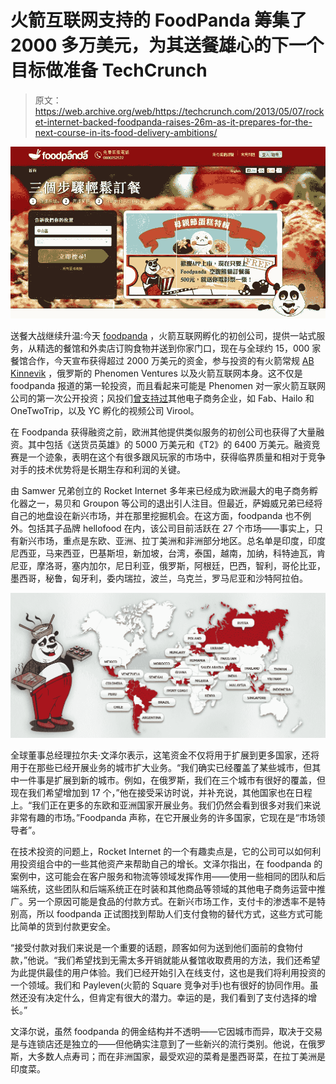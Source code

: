# 火箭互联网支持的 FoodPanda 筹集了 2000 多万美元，为其送餐雄心的下一个目标做准备 TechCrunch

> 原文：<https://web.archive.org/web/https://techcrunch.com/2013/05/07/rocket-internet-backed-foodpanda-raises-26m-as-it-prepares-for-the-next-course-in-its-food-delivery-ambitions/>

![Screenshot_foodpanda](img/1fdbb89159578452951cd20165d7a286.png)

送餐大战继续升温:今天 [foodpanda](https://web.archive.org/web/20230201122830/http://www.foodpanda.com/) ，火箭互联网孵化的初创公司，提供一站式服务，从精选的餐馆和外卖店订购食物并送到你家门口，现在与全球约 15，000 家餐馆合作，今天宣布获得超过 2000 万美元的资金，参与投资的有火箭常规 [AB Kinnevik](https://web.archive.org/web/20230201122830/http://www.kinnevik.se/en/) ，俄罗斯的 Phenomen Ventures 以及火箭互联网本身。这不仅是 foodpanda 报道的第一轮投资，而且看起来可能是 Phenomen 对一家火箭互联网公司的第一次公开投资；风投们[曾支持过](https://web.archive.org/web/20230201122830/http://www.crunchbase.com/financial-organization/phenomen-ventures-fund)其他电子商务企业，如 Fab、Hailo 和 OneTwoTrip，以及 YC 孵化的视频公司 Virool。

在 Foodpanda 获得融资之前，欧洲其他提供类似服务的初创公司也获得了大量融资。其中包括《送货员英雄》的 5000 万美元和《T2》的 6400 万美元。融资竞赛是一个迹象，表明在这个有很多跟风玩家的市场中，获得临界质量和相对于竞争对手的技术优势将是长期生存和利润的关键。

由 Samwer 兄弟创立的 Rocket Internet 多年来已经成为欧洲最大的电子商务孵化器之一，易贝和 Groupon 等公司的退出引人注目。但最近，萨姆威兄弟已经将自己的地盘设在新兴市场，并在那里挖掘机会。在这方面，foodpanda 也不例外。包括其子品牌 hellofood 在内，该公司目前活跃在 27 个市场——事实上，只有新兴市场，重点是东欧、亚洲、拉丁美洲和非洲部分地区。总名单是印度，印度尼西亚，马来西亚，巴基斯坦，新加坡，台湾，泰国，越南，加纳，科特迪瓦，肯尼亚，摩洛哥，塞内加尔，尼日利亚，俄罗斯，阿根廷，巴西，智利，哥伦比亚，墨西哥，秘鲁，匈牙利，委内瑞拉，波兰，乌克兰，罗马尼亚和沙特阿拉伯。

![foodpanda](img/d0ed25d1f9e22aca46fecdc80da8a646.png)

全球董事总经理拉尔夫·文泽尔表示，这笔资金不仅将用于扩展到更多国家，还将用于在那些已经开展业务的城市扩大业务。“我们确实已经覆盖了某些城市，但其中一件事是扩展到新的城市。例如，在俄罗斯，我们在三个城市有很好的覆盖，但现在我们希望增加到 17 个，”他在接受采访时说，并补充说，其他国家也在日程上。“我们正在更多的东欧和亚洲国家开展业务。我们仍然会看到很多对我们来说非常有趣的市场。”Foodpanda 声称，在它开展业务的许多国家，它现在是“市场领导者”。

在技术投资的问题上，Rocket Internet 的一个有趣卖点是，它的公司可以如何利用投资组合中的一些其他资产来帮助自己的增长。文泽尔指出，在 foodpanda 的案例中，这可能会在客户服务和物流等领域发挥作用——使用一些相同的团队和后端系统，这些团队和后端系统正在时装和其他商品等领域的其他电子商务运营中推广。另一个原因可能是食品的付款方式。在新兴市场工作，支付卡的渗透率不是特别高，所以 foodpanda 正试图找到帮助人们支付食物的替代方式，这些方式可能比简单的货到付款更安全。

“接受付款对我们来说是一个重要的话题，顾客如何为送到他们面前的食物付款，”他说。“我们希望找到无需太多开销就能从餐馆收取费用的方法，我们还希望为此提供最佳的用户体验。我们已经开始引入在线支付，这也是我们将利用投资的一个领域。我们和 Payleven(火箭的 Square 竞争对手)也有很好的协同作用。虽然还没有决定什么，但肯定有很大的潜力。幸运的是，我们看到了支付选择的增长。”

文泽尔说，虽然 foodpanda 的佣金结构并不透明——它因城市而异，取决于交易是与连锁店还是独立的——但他确实注意到了一些新兴的流行类别。他说，在俄罗斯，大多数人点寿司；而在非洲国家，最受欢迎的菜肴是墨西哥菜，在拉丁美洲是印度菜。